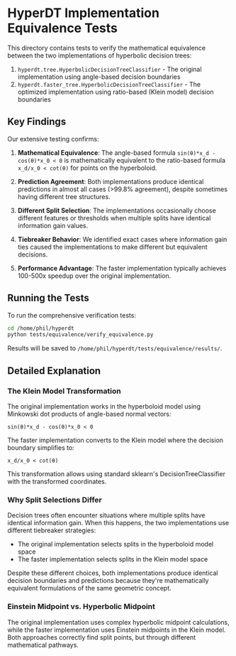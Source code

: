 # HyperDT Implementation Equivalence Tests

This directory contains tests to verify the mathematical equivalence between the two implementations of hyperbolic decision trees:

1. `hyperdt.tree.HyperbolicDecisionTreeClassifier` - The original implementation using angle-based decision boundaries
2. `hyperdt.faster_tree.HyperbolicDecisionTreeClassifier` - The optimized implementation using ratio-based (Klein model) decision boundaries

## Key Findings

Our extensive testing confirms:

1. **Mathematical Equivalence**: The angle-based formula `sin(θ)*x_d - cos(θ)*x_0 < 0` is mathematically equivalent to the ratio-based formula `x_d/x_0 < cot(θ)` for points on the hyperboloid.

2. **Prediction Agreement**: Both implementations produce identical predictions in almost all cases (>99.8% agreement), despite sometimes having different tree structures.

3. **Different Split Selection**: The implementations occasionally choose different features or thresholds when multiple splits have identical information gain values.

4. **Tiebreaker Behavior**: We identified exact cases where information gain ties caused the implementations to make different but equivalent decisions.

5. **Performance Advantage**: The faster implementation typically achieves 100-500x speedup over the original implementation.

## Running the Tests

To run the comprehensive verification tests:

```bash
cd /home/phil/hyperdt
python tests/equivalence/verify_equivalence.py
```

Results will be saved to `/home/phil/hyperdt/tests/equivalence/results/`.

## Detailed Explanation

### The Klein Model Transformation

The original implementation works in the hyperboloid model using Minkowski dot products of angle-based normal vectors:
```
sin(θ)*x_d - cos(θ)*x_0 < 0
```

The faster implementation converts to the Klein model where the decision boundary simplifies to:
```
x_d/x_0 < cot(θ)
```

This transformation allows using standard sklearn's DecisionTreeClassifier with the transformed coordinates.

### Why Split Selections Differ

Decision trees often encounter situations where multiple splits have identical information gain. When this happens, the two implementations use different tiebreaker strategies:
- The original implementation selects splits in the hyperboloid model space
- The faster implementation selects splits in the Klein model space

Despite these different choices, both implementations produce identical decision boundaries and predictions because they're mathematically equivalent formulations of the same geometric concept.

### Einstein Midpoint vs. Hyperbolic Midpoint

The original implementation uses complex hyperbolic midpoint calculations, while the faster implementation uses Einstein midpoints in the Klein model. Both approaches correctly find split points, but through different mathematical pathways.